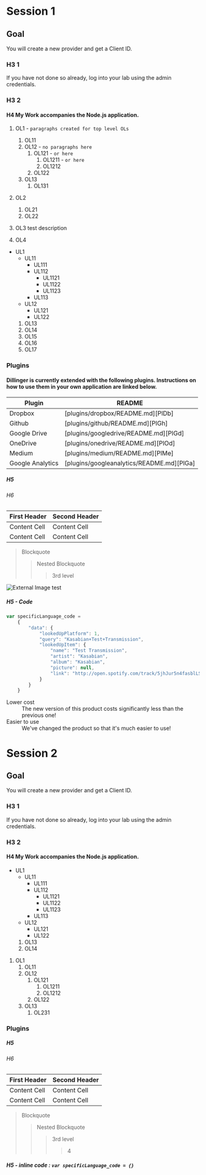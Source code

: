 # Session 1

## Goal

You will create a new provider and get a Client ID.

### H3 1

If you have not done so already, log into your lab using the admin
credentials.

### H3 2

#### H4 My Work accompanies the Node.js application.

1.  OL1 - `paragraphs created for top level OLs`
	1.	OL11
	2.	OL12 - `no paragraphs here`
		1.	OL121 - `or here`
			1.	OL1211 - `or here`
			2. OL1212
		2.	OL122
	3.	OL13
		1.	OL131
2.	OL2
	1.	OL21
	2. OL22

3. OL3 test description

4. OL4

*  UL1
	*	UL11
		*	UL111
		*	UL112
			*	UL1121
			* 	UL1122
			*  UL1123
		* 	UL113
	*  UL12
		*	UL121
		* 	UL122
	1.	OL13
	2.	OL14
	3.	OL15
	4.	OL16
	5.	OL17



### Plugins

#### Dillinger is currently extended with the following plugins. Instructions on how to use them in your own application are linked below.

| Plugin | README |
| ------ | ------ |
| Dropbox | [plugins/dropbox/README.md][PlDb] |
| Github | [plugins/github/README.md][PlGh] |
| Google Drive | [plugins/googledrive/README.md][PlGd] |
| OneDrive | [plugins/onedrive/README.md][PlOd] |
| Medium | [plugins/medium/README.md][PlMe] |
| Google Analytics | [plugins/googleanalytics/README.md][PlGa] |

##### H5
###### H6

First Header  | Second Header
------------- | -------------
Content Cell  | Content Cell
Content Cell  | Content Cell


> Blockquote
>> Nested Blockquote
>>> 3rd level

![External Image test](http://s2.quickmeme.com/img/1d/1d99abc952c188da6c78f879d59cdc47926061a6bd88a5c47b85e2a1ce7e7f50.jpg)

##### H5 - Code
```javascript
var specificLanguage_code =
    {
        "data": {
            "lookedUpPlatform": 1,
            "query": "Kasabian+Test+Transmission",
            "lookedUpItem": {
                "name": "Test Transmission",
                "artist": "Kasabian",
                "album": "Kasabian",
                "picture": null,
                "link": "http://open.spotify.com/track/5jhJur5n4fasblLSCOcrTp"
            }
        }
    }
```

<dl>
  <dt>Lower cost</dt>
  <dd>The new version of this product costs significantly less than the previous one!</dd>
  <dt>Easier to use</dt>
  <dd>We've changed the product so that it's much easier to use!</dd>
</dl>


# Session 2

## Goal

You will create a new provider and get a Client ID.

### H3 1

If you have not done so already, log into your lab using the admin
credentials.

### H3 2


#### H4 My Work accompanies the Node.js application.

*  UL1
	*	UL11
		*	UL111
		*	UL112
			*	UL1121
			* 	UL1122
			*  UL1123
		* 	UL113
	*  UL12
		*	UL121
		* 	UL122
	1.	OL13
	2.	OL14

1.  OL1
	1.	OL11
	2.	OL12
		1.	OL121
			1.	OL1211
			2. OL1212
		2.	OL122
	3.	OL13
		1.	OL231


### Plugins		
##### H5
###### H6

First Header  | Second Header
------------- | -------------
Content Cell  | Content Cell
Content Cell  | Content Cell


> Blockquote
>> Nested Blockquote
>>> 3rd level
>>>> 4

##### H5 - inline code : `var specificLanguage_code = {}`
